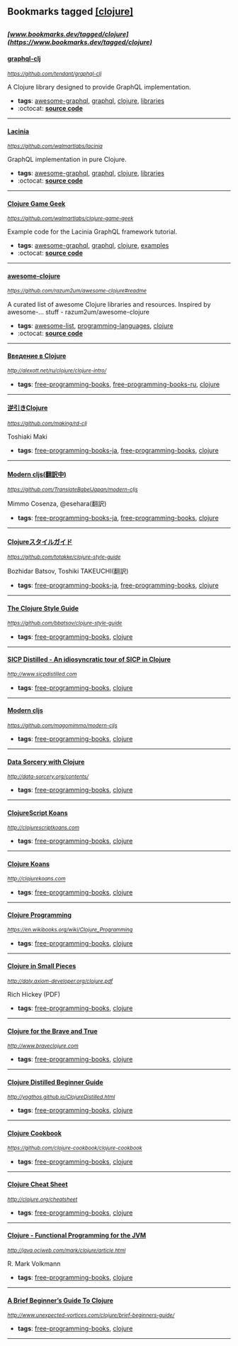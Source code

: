 ## Bookmarks tagged [[clojure]](https://www.bookmarks.dev?q=[clojure])

_<sup><sup>[www.bookmarks.dev/tagged/clojure](https://www.bookmarks.dev/tagged/clojure)</sup></sup>_
---
#### [graphql-clj](https://github.com/tendant/graphql-clj)
_<sup>https://github.com/tendant/graphql-clj</sup>_

A Clojure library designed to provide GraphQL implementation.
* **tags**: [awesome-graphql](../tagged/awesome-graphql.md), [graphql](../tagged/graphql.md), [clojure](../tagged/clojure.md), [libraries](../tagged/libraries.md)
* :octocat: **[source code](https://github.com/tendant/graphql-clj)**
---
#### [Lacinia](https://github.com/walmartlabs/lacinia)
_<sup>https://github.com/walmartlabs/lacinia</sup>_

GraphQL implementation in pure Clojure.
* **tags**: [awesome-graphql](../tagged/awesome-graphql.md), [graphql](../tagged/graphql.md), [clojure](../tagged/clojure.md), [libraries](../tagged/libraries.md)
* :octocat: **[source code](https://github.com/walmartlabs/lacinia)**
---
#### [Clojure Game Geek](https://github.com/walmartlabs/clojure-game-geek)
_<sup>https://github.com/walmartlabs/clojure-game-geek</sup>_

Example code for the Lacinia GraphQL framework tutorial.
* **tags**: [awesome-graphql](../tagged/awesome-graphql.md), [graphql](../tagged/graphql.md), [clojure](../tagged/clojure.md), [examples](../tagged/examples.md)
* :octocat: **[source code](https://github.com/walmartlabs/clojure-game-geek)**
---
#### [awesome-clojure](https://github.com/razum2um/awesome-clojure#readme)
_<sup>https://github.com/razum2um/awesome-clojure#readme</sup>_

A curated list of awesome Clojure libraries and resources. Inspired by awesome-... stuff - razum2um/awesome-clojure
* **tags**: [awesome-list](../tagged/awesome-list.md), [programming-languages](../tagged/programming-languages.md), [clojure](../tagged/clojure.md)
* :octocat: **[source code](https://github.com/razum2um/awesome-clojure#readme)**
---
#### [Введение в Clojure](http://alexott.net/ru/clojure/clojure-intro/)
_<sup>http://alexott.net/ru/clojure/clojure-intro/</sup>_

* **tags**: [free-programming-books](../tagged/free-programming-books.md), [free-programming-books-ru](../tagged/free-programming-books-ru.md), [clojure](../tagged/clojure.md)
---
#### [逆引きClojure](https://github.com/making/rd-clj)
_<sup>https://github.com/making/rd-clj</sup>_

Toshiaki Maki
* **tags**: [free-programming-books-ja](../tagged/free-programming-books-ja.md), [free-programming-books](../tagged/free-programming-books.md), [clojure](../tagged/clojure.md)
---
#### [Modern cljs(翻訳中)](https://github.com/TranslateBabelJapan/modern-cljs)
_<sup>https://github.com/TranslateBabelJapan/modern-cljs</sup>_

Mimmo Cosenza, @esehara(翻訳)
* **tags**: [free-programming-books-ja](../tagged/free-programming-books-ja.md), [free-programming-books](../tagged/free-programming-books.md), [clojure](../tagged/clojure.md)
---
#### [Clojureスタイルガイド](https://github.com/totakke/clojure-style-guide)
_<sup>https://github.com/totakke/clojure-style-guide</sup>_

Bozhidar Batsov, Toshiki TAKEUCHI(翻訳)
* **tags**: [free-programming-books-ja](../tagged/free-programming-books-ja.md), [free-programming-books](../tagged/free-programming-books.md), [clojure](../tagged/clojure.md)
---
#### [The Clojure Style Guide](https://github.com/bbatsov/clojure-style-guide)
_<sup>https://github.com/bbatsov/clojure-style-guide</sup>_

* **tags**: [free-programming-books](../tagged/free-programming-books.md), [clojure](../tagged/clojure.md)
---
#### [SICP Distilled - An idiosyncratic tour of SICP in Clojure](http://www.sicpdistilled.com)
_<sup>http://www.sicpdistilled.com</sup>_

* **tags**: [free-programming-books](../tagged/free-programming-books.md), [clojure](../tagged/clojure.md)
---
#### [Modern cljs](https://github.com/magomimmo/modern-cljs)
_<sup>https://github.com/magomimmo/modern-cljs</sup>_

* **tags**: [free-programming-books](../tagged/free-programming-books.md), [clojure](../tagged/clojure.md)
---
#### [Data Sorcery with Clojure](http://data-sorcery.org/contents/)
_<sup>http://data-sorcery.org/contents/</sup>_

* **tags**: [free-programming-books](../tagged/free-programming-books.md), [clojure](../tagged/clojure.md)
---
#### [ClojureScript Koans](http://clojurescriptkoans.com)
_<sup>http://clojurescriptkoans.com</sup>_

* **tags**: [free-programming-books](../tagged/free-programming-books.md), [clojure](../tagged/clojure.md)
---
#### [Clojure Koans](http://clojurekoans.com)
_<sup>http://clojurekoans.com</sup>_

* **tags**: [free-programming-books](../tagged/free-programming-books.md), [clojure](../tagged/clojure.md)
---
#### [Clojure Programming](https://en.wikibooks.org/wiki/Clojure_Programming)
_<sup>https://en.wikibooks.org/wiki/Clojure_Programming</sup>_

* **tags**: [free-programming-books](../tagged/free-programming-books.md), [clojure](../tagged/clojure.md)
---
#### [Clojure in Small Pieces](http://daly.axiom-developer.org/clojure.pdf)
_<sup>http://daly.axiom-developer.org/clojure.pdf</sup>_

Rich Hickey (PDF)
* **tags**: [free-programming-books](../tagged/free-programming-books.md), [clojure](../tagged/clojure.md)
---
#### [Clojure for the Brave and True](http://www.braveclojure.com)
_<sup>http://www.braveclojure.com</sup>_

* **tags**: [free-programming-books](../tagged/free-programming-books.md), [clojure](../tagged/clojure.md)
---
#### [Clojure Distilled Beginner Guide](http://yogthos.github.io/ClojureDistilled.html)
_<sup>http://yogthos.github.io/ClojureDistilled.html</sup>_

* **tags**: [free-programming-books](../tagged/free-programming-books.md), [clojure](../tagged/clojure.md)
---
#### [Clojure Cookbook](https://github.com/clojure-cookbook/clojure-cookbook)
_<sup>https://github.com/clojure-cookbook/clojure-cookbook</sup>_

* **tags**: [free-programming-books](../tagged/free-programming-books.md), [clojure](../tagged/clojure.md)
---
#### [Clojure Cheat Sheet](http://clojure.org/cheatsheet)
_<sup>http://clojure.org/cheatsheet</sup>_

* **tags**: [free-programming-books](../tagged/free-programming-books.md), [clojure](../tagged/clojure.md)
---
#### [Clojure - Functional Programming for the JVM](http://java.ociweb.com/mark/clojure/article.html)
_<sup>http://java.ociweb.com/mark/clojure/article.html</sup>_

R. Mark Volkmann
* **tags**: [free-programming-books](../tagged/free-programming-books.md), [clojure](../tagged/clojure.md)
---
#### [A Brief Beginner’s Guide To Clojure](http://www.unexpected-vortices.com/clojure/brief-beginners-guide/)
_<sup>http://www.unexpected-vortices.com/clojure/brief-beginners-guide/</sup>_

* **tags**: [free-programming-books](../tagged/free-programming-books.md), [clojure](../tagged/clojure.md)
---
